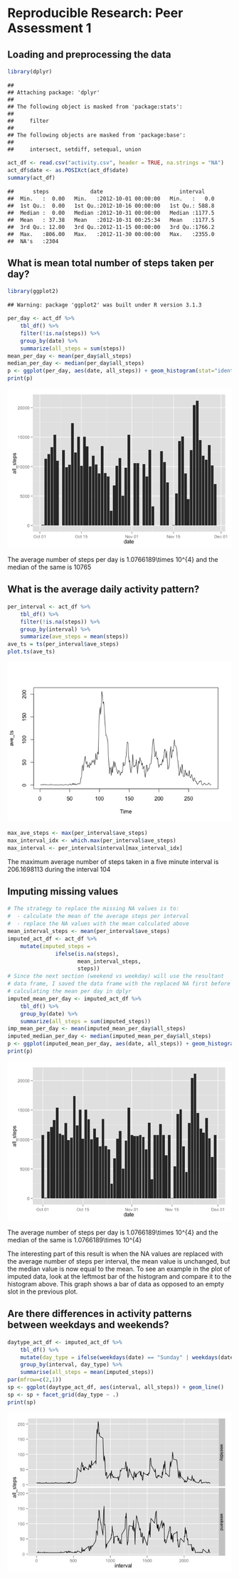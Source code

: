# Reproducible Research: Peer Assessment 1


## Loading and preprocessing the data


```r
library(dplyr)
```

```
## 
## Attaching package: 'dplyr'
## 
## The following object is masked from 'package:stats':
## 
##     filter
## 
## The following objects are masked from 'package:base':
## 
##     intersect, setdiff, setequal, union
```

```r
act_df <- read.csv("activity.csv", header = TRUE, na.strings = "NA") 
act_df$date <- as.POSIXct(act_df$date)
summary(act_df)
```

```
##      steps             date                        interval     
##  Min.   :  0.00   Min.   :2012-10-01 00:00:00   Min.   :   0.0  
##  1st Qu.:  0.00   1st Qu.:2012-10-16 00:00:00   1st Qu.: 588.8  
##  Median :  0.00   Median :2012-10-31 00:00:00   Median :1177.5  
##  Mean   : 37.38   Mean   :2012-10-31 00:25:34   Mean   :1177.5  
##  3rd Qu.: 12.00   3rd Qu.:2012-11-15 00:00:00   3rd Qu.:1766.2  
##  Max.   :806.00   Max.   :2012-11-30 00:00:00   Max.   :2355.0  
##  NA's   :2304
```

## What is mean total number of steps taken per day?

```r
library(ggplot2)
```

```
## Warning: package 'ggplot2' was built under R version 3.1.3
```

```r
per_day <- act_df %>%
    tbl_df() %>%
    filter(!is.na(steps)) %>%
    group_by(date) %>%
    summarize(all_steps = sum(steps))
mean_per_day <- mean(per_day$all_steps)
median_per_day <- median(per_day$all_steps)
p <- ggplot(per_day, aes(date, all_steps)) + geom_histogram(stat="identity")
print(p)
```

![](PA1_template_files/figure-html/unnamed-chunk-2-1.png) 

The average number of steps per day is 1.0766189\times 10^{4} and the median of the same is 10765

## What is the average daily activity pattern?


```r
per_interval <- act_df %>%
    tbl_df() %>%
    filter(!is.na(steps)) %>%
    group_by(interval) %>%
    summarize(ave_steps = mean(steps))
ave_ts = ts(per_interval$ave_steps)
plot.ts(ave_ts)
```

![](PA1_template_files/figure-html/unnamed-chunk-3-1.png) 

```r
max_ave_steps <- max(per_interval$ave_steps)
max_interval_idx <- which.max(per_interval$ave_steps)
max_interval <- per_interval$interval[max_interval_idx]
```
The maximum average number of steps taken in a five minute interval is 206.1698113 during the interval 104

## Imputing missing values


```r
# The strategy to replace the missing NA values is to: 
#  - calculate the mean of the average steps per interval
#  - replace the NA values with the mean calculated above
mean_interval_steps <- mean(per_interval$ave_steps)
imputed_act_df <- act_df %>% 
    mutate(imputed_steps = 
               ifelse(is.na(steps), 
                      mean_interval_steps, 
                      steps))
# Since the next section (weekend vs weekday) will use the resultant 
# data frame, I saved the data frame with the replaced NA first before
# calculating the mean per day in dplyr
imputed_mean_per_day <- imputed_act_df %>%
    tbl_df() %>%
    group_by(date) %>%
    summarize(all_steps = sum(imputed_steps))
imp_mean_per_day <- mean(imputed_mean_per_day$all_steps)
imputed_median_per_day <- median(imputed_mean_per_day$all_steps)
p <- ggplot(imputed_mean_per_day, aes(date, all_steps)) + geom_histogram(stat="identity")
print(p)
```

![](PA1_template_files/figure-html/unnamed-chunk-4-1.png) 

The average number of steps per day is 1.0766189\times 10^{4} and the median of the same is 1.0766189\times 10^{4}

The interesting part of this result is when the NA values are replaced with the average number of steps per interval, the mean value is unchanged, but the median value is now equal to the mean.  To see an example in the plot of imputed data, look at the leftmost bar of the histogram and compare it to the histogram above.  This graph shows a bar of data as opposed to an empty slot in the previous plot.

## Are there differences in activity patterns between weekdays and weekends?

```r
daytype_act_df <- imputed_act_df %>%
    tbl_df() %>%
    mutate(day_type = ifelse(weekdays(date) == "Sunday" | weekdays(date) == "Saturday", "weekend", "weekday")) %>%
    group_by(interval, day_type) %>%
    summarise(all_steps = mean(imputed_steps))
par(mfrow=c(2,1))
sp <- ggplot(daytype_act_df, aes(interval, all_steps)) + geom_line()
sp <- sp + facet_grid(day_type ~ .)
print(sp)
```

![](PA1_template_files/figure-html/unnamed-chunk-5-1.png) 
